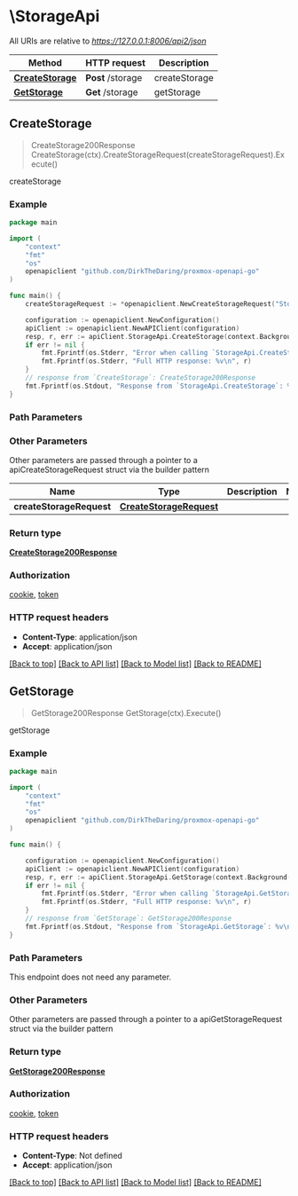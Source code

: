 # \StorageApi

All URIs are relative to *https://127.0.0.1:8006/api2/json*

Method | HTTP request | Description
------------- | ------------- | -------------
[**CreateStorage**](StorageApi.md#CreateStorage) | **Post** /storage | createStorage
[**GetStorage**](StorageApi.md#GetStorage) | **Get** /storage | getStorage



## CreateStorage

> CreateStorage200Response CreateStorage(ctx).CreateStorageRequest(createStorageRequest).Execute()

createStorage



### Example

```go
package main

import (
    "context"
    "fmt"
    "os"
    openapiclient "github.com/DirkTheDaring/proxmox-openapi-go"
)

func main() {
    createStorageRequest := *openapiclient.NewCreateStorageRequest("Storage_example", "Type_example") // CreateStorageRequest |  (optional)

    configuration := openapiclient.NewConfiguration()
    apiClient := openapiclient.NewAPIClient(configuration)
    resp, r, err := apiClient.StorageApi.CreateStorage(context.Background()).CreateStorageRequest(createStorageRequest).Execute()
    if err != nil {
        fmt.Fprintf(os.Stderr, "Error when calling `StorageApi.CreateStorage``: %v\n", err)
        fmt.Fprintf(os.Stderr, "Full HTTP response: %v\n", r)
    }
    // response from `CreateStorage`: CreateStorage200Response
    fmt.Fprintf(os.Stdout, "Response from `StorageApi.CreateStorage`: %v\n", resp)
}
```

### Path Parameters



### Other Parameters

Other parameters are passed through a pointer to a apiCreateStorageRequest struct via the builder pattern


Name | Type | Description  | Notes
------------- | ------------- | ------------- | -------------
 **createStorageRequest** | [**CreateStorageRequest**](CreateStorageRequest.md) |  | 

### Return type

[**CreateStorage200Response**](CreateStorage200Response.md)

### Authorization

[cookie](../README.md#cookie), [token](../README.md#token)

### HTTP request headers

- **Content-Type**: application/json
- **Accept**: application/json

[[Back to top]](#) [[Back to API list]](../README.md#documentation-for-api-endpoints)
[[Back to Model list]](../README.md#documentation-for-models)
[[Back to README]](../README.md)


## GetStorage

> GetStorage200Response GetStorage(ctx).Execute()

getStorage



### Example

```go
package main

import (
    "context"
    "fmt"
    "os"
    openapiclient "github.com/DirkTheDaring/proxmox-openapi-go"
)

func main() {

    configuration := openapiclient.NewConfiguration()
    apiClient := openapiclient.NewAPIClient(configuration)
    resp, r, err := apiClient.StorageApi.GetStorage(context.Background()).Execute()
    if err != nil {
        fmt.Fprintf(os.Stderr, "Error when calling `StorageApi.GetStorage``: %v\n", err)
        fmt.Fprintf(os.Stderr, "Full HTTP response: %v\n", r)
    }
    // response from `GetStorage`: GetStorage200Response
    fmt.Fprintf(os.Stdout, "Response from `StorageApi.GetStorage`: %v\n", resp)
}
```

### Path Parameters

This endpoint does not need any parameter.

### Other Parameters

Other parameters are passed through a pointer to a apiGetStorageRequest struct via the builder pattern


### Return type

[**GetStorage200Response**](GetStorage200Response.md)

### Authorization

[cookie](../README.md#cookie), [token](../README.md#token)

### HTTP request headers

- **Content-Type**: Not defined
- **Accept**: application/json

[[Back to top]](#) [[Back to API list]](../README.md#documentation-for-api-endpoints)
[[Back to Model list]](../README.md#documentation-for-models)
[[Back to README]](../README.md)

